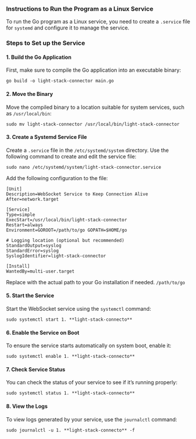 ### Instructions to Run the Program as a Linux Service
To run the Go program as a Linux service, you need to create a `.service` file for `systemd` and configure it to manage the service.

### Steps to Set up the Service
#### 1. **Build the Go Application**
First, make sure to compile the Go application into an executable binary:

```shell
go build -o light-stack-connector main.go
```

#### 2. **Move the Binary**
Move the compiled binary to a location suitable for system services, such as `/usr/local/bin`:

```shell
sudo mv light-stack-connector /usr/local/bin/light-stack-connector
```

#### 3. **Create a Systemd Service File**
Create a `.service` file in the `/etc/systemd/system` directory. Use the following command to create and edit the service file:

```shell
sudo nano /etc/systemd/system/light-stack-connector.service
```

Add the following configuration to the file:
```shell
[Unit]
Description=WebSocket Service to Keep Connection Alive
After=network.target

[Service]
Type=simple
ExecStart=/usr/local/bin/light-stack-connector
Restart=always
Environment=GOROOT=/path/to/go GOPATH=$HOME/go

# Logging location (optional but recommended)
StandardOutput=syslog
StandardError=syslog
SyslogIdentifier=light-stack-connector

[Install]
WantedBy=multi-user.target
```
Replace with the actual path to your Go installation if needed. `/path/to/go`

#### 5. **Start the Service**
Start the WebSocket service using the `systemctl` command:
```shell
sudo systemctl start 1. **light-stack-connecto**
```
#### 6. **Enable the Service on Boot**
To ensure the service starts automatically on system boot, enable it:

```shell
sudo systemctl enable 1. **light-stack-connecto**
```
#### 7. **Check Service Status**
You can check the status of your service to see if it’s running properly:

```shell
sudo systemctl status 1. **light-stack-connecto**
```

#### 8. **View the Logs**
To view logs generated by your service, use the `journalctl` command:

```shell
sudo journalctl -u 1. **light-stack-connecto** -f
```